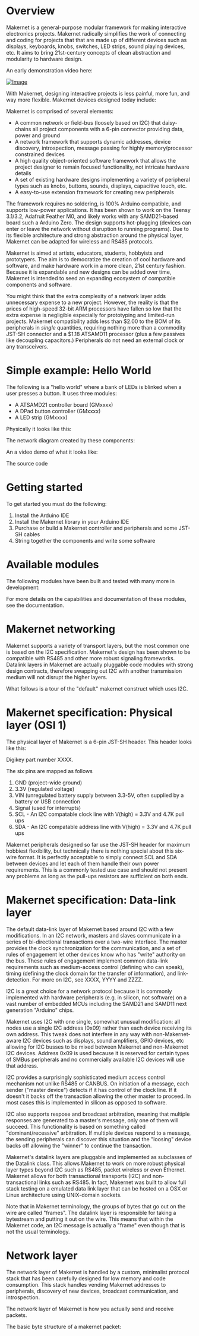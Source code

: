 # Overview 

Makernet is a general-purpose modular framework for making interactive electronics projects. Makernet radically simplifies the work of connecting and coding for projects that that are made up of different devices such as displays, keyboards, knobs, switches, LED strips, sound playing devices, etc. It aims to bring 21st-century concepts of clean abstraction and modularity to hardware design.

An early demonstration video here:

[![Image](images/youtube-video-thumb.png)](https://www.youtube.com/watch?v=rZLKJq-t7fU)

With Makernet, designing interactive projects is less painful, more fun, and way more flexible. Makernet devices designed today include:



Makernet is comprised of several elements:

- A common network or field-bus (loosely based on I2C) that daisy-chains all project components with a 6-pin connector providing data, power and ground
- A network framework that supports dynamic addresses, device discovery, introspection, message passing for highly memory/processor constrained devices
- A high quality object-oriented software framework that allows the project designer to remain focused functionality, not intricate hardware details
- A set of existing hardware designs implementing a variety of peripheral types such as knobs, buttons, sounds, displays, capacitive touch, etc.
- A easy-to-use extension framework for creating new peripherals

The framework requires no soldering, is 100% Arduino compatible, and supports low-power applications. It has been shown to work on the Teensy 3.1/3.2, Adafruit Feather M0, and likely works with any SAMD21-based board such a Arduino Zero. The design supports hot-plugging (devices can enter or leave the network without disruption to running programs). Due to its flexible architecture and strong abstraction around the physical layer, Makernet can be adapted for wireless and RS485 protocols.

Makernet is aimed at artists, educators, students, hobbyists and prototypers. The aim is to democratize the creation of cool hardware and software, and make hardware work in a more clean, 21st century fashion. Because it is expandable and new designs can be added over time, Makernet is intended to seed an expanding ecosystem of compatible components and software.

You might think that the extra complexity of a network layer adds unnecessary expense to a new project. However, the reality is that the prices of high-speed 32-bit ARM processors have fallen so low that the extra expense is negligible especially for prototyping and limited-run projects. Makernet compatibility adds less than $2.00 to the BOM of its peripherals in _single_ quantities, requiring nothing more than a commodity JST-SH connector and a $1.18 ATSAMD11 processor (plus a few passives like decoupling capacitors.) Peripherals do not need an external clock or any transceivers. 

# Simple example: Hello World

The following is a "hello world" where a bank of LEDs is blinked when a user presses a button. It uses three modules:

- A ATSAMD21 controller board (GMxxxx)
- A DPad button controller (GMxxxx)
- A LED strip (GMxxxx)

Physically it looks like this:

The network diagram created by these components:

An a video demo of what it looks like:

The source code

# Getting started

To get started you must do the following:

1. Install the Arduino IDE
2. Install the Makernet library in your Arduino IDE 
3. Purchase or build a Makernet controller and peripherals and some JST-SH cables
4. String together the components and write some software

# Available modules

The following modules have been built and tested with many more in development:

For more details on the capabilities and documentation of these modules, see the documentation.

# Makernet networking

Makernet supports a variety of transport layers, but the most common one is based on the I2C specification. Makernet's design has been shown to be compatible with RS485 and other more robust signaling frameworks. Datalink layers in Makernet are actually pluggable code modules with strong design contracts, therefore swapping out I2C with another transmission medium will not disrupt the higher layers.

What follows is a tour of the "default" makernet construct which uses I2C. 

# Makernet specification: Physical layer (OSI 1)

The physical layer of Makernet is a 6-pin JST-SH header. This header looks like this:

Digikey part number XXXX.

The six pins are mapped as follows

1. GND (project-wide ground)
2. 3.3V (regulated voltage)
3. VIN (unregulated battery supply between 3.3-5V, often supplied by a battery or USB connection
4. Signal (used for interrupts)
5. SCL - An I2C compatable clock line with V(high) = 3.3V and 4.7K pull ups
6. SDA - An I2C compatable address line with V(high) = 3.3V and 4.7K pull ups

Makernet peripherals designed so far use the JST-SH header for maximum hobbiest flexibility, but technically there is nothing special about this six-wire format. It is perfectly acceptable to simply connect SCL and SDA between devices and let each of them handle their own power requirements. This is a commonly tested use case and should not present any problems as long as the pull-ups resistors are sufficient on both ends.

# Makernet specification: Data-link layer

The default data-link layer of Makernet based around I2C with a few modifications. In an I2C network, masters and slaves communicate in a series of bi-directional transactions over a two-wire interface. The master provides the clock synchronization for the communication, and a set of rules of engagement let other devices know who has "write" authority on the bus. These rules of engagement implement common data-link requirements such as medium-access control (defining who can speak), timing (defining the clock domain for the transfer of information), and link-detection. For more on I2C, see XXXX, YYYY and ZZZZ.

I2C is a great choice for a network protocol because it is commonly implemented with hardware peripherals (e.g. in silicon, not software) on a vast number of embedded MCUs including the SAMD21 and SAMD11 next generation "Arduino" chips. 

Makernet uses I2C with one single, somewhat unusual modification: all nodes use a single I2C address (0x09) rather than each device receiving its own address. This tweak does not interfere in any way with non-Makernet-aware I2C devices such as displays, sound amplifiers, GPIO devices, etc allowing for I2C busses to be mixed between Makernet and non-Makernet I2C devices. Address 0x09 is used because it is reserved for certain types of SMBus peripherals and no commercially available I2C devices will use that address.

I2C provides a surprisingly sophisticated medium access control mechanism not unlike RS485 or CANBUS. On initiation of  a message, each sender ("master device") detects if it has control of the clock line. If it doesn't it backs off the transaction allowing the other master to proceed. In most cases this is implemented in silicon as opposed to software.

I2C also supports respose and broadcast arbitration, meaning that multiple responses are generated to a master's message, only one of them will succeed. This functionality is based on something called "dominant/recessive" arbitration. If multiple devices respond to a message, the sending peripherals can discover this situation and the "loosing" device backs off allowing the "winner" to continue the transaction.

Makernet's datalink layers are pluggable and implemented as subclasses of the Datalink class. This allows Makernet to work on more robust physical layer types beyond I2C such as RS485, packet wireless or even Ethernet. Makernet allows for both transactional transports (I2C) and non-transactional links such as RS485. In fact, Makernet was built to allow full stack testing on a emulated data link layer that can be hosted on a OSX or Linux architecture using UNIX-domain sockets.

Note that in Makernet terminology, the groups of bytes that go out on the wire are called "frames". The datalink layer is responsible for taking a bytestream and putting it out on the wire. This means that within the Makernet code, an I2C message is actually a "frame" even though that is not the usual terminology.

# Network layer

The network layer of Makernet is handled by a custom, minimalist protocol stack that has been carefully designed for low memory and code consumption. This stack handles vending Makernet addresses to peripherals, discovery of new devices, broadcast communication, and introspection. 

The network layer of Makernet is how you actually send and receive packets. 


The basic byte structure of a makernet packet:

